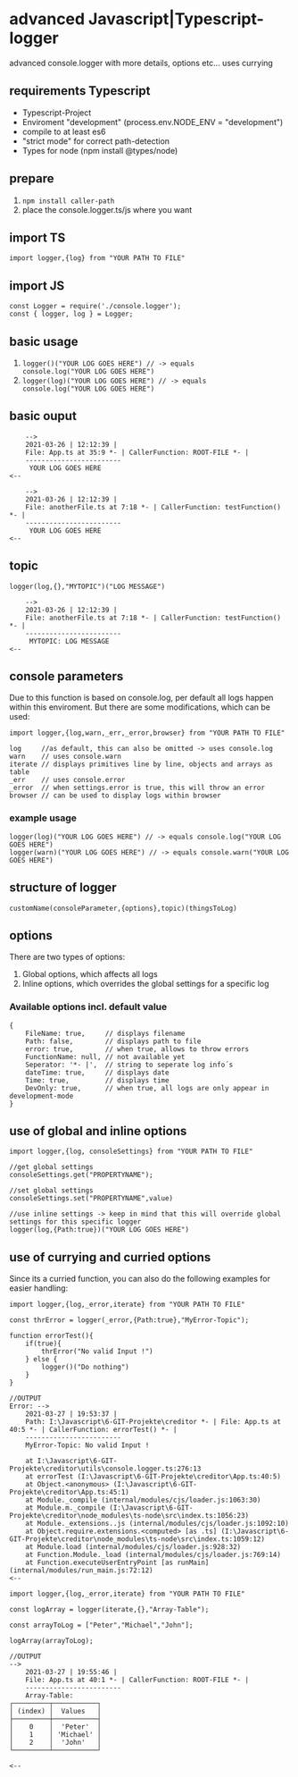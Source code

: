 # advanced Javascript|Typescript-logger
advanced console.logger with more details, options etc... uses currying

## requirements Typescript
- Typescript-Project
- Enviroment "development" (process.env.NODE_ENV = "development")
- compile to at least es6
- "strict mode" for correct path-detection
- Types for node (npm install @types/node)

## prepare
1. <code>npm install caller-path</code>
2. place the console.logger.ts/js where you want

## import TS
```
import logger,{log} from "YOUR PATH TO FILE"
```

## import JS
```
const Logger = require('./console.logger');
const { logger, log } = Logger;
```

## basic usage
1. <code>logger()("YOUR LOG GOES HERE")     // -> equals console.log("YOUR LOG GOES HERE")</code>
2. <code>logger(log)("YOUR LOG GOES HERE")  // -> equals console.log("YOUR LOG GOES HERE")</code>

## basic ouput
```
    -->
    2021-03-26 | 12:12:39 |
    File: App.ts at 35:9 *- | CallerFunction: ROOT-FILE *- |
    ------------------------
     YOUR LOG GOES HERE
<--
```
```
    -->
    2021-03-26 | 12:12:39 |
    File: anotherFile.ts at 7:18 *- | CallerFunction: testFunction() *- |
    ------------------------
     YOUR LOG GOES HERE
<--
```

## topic
<code>logger(log,{},"MYTOPIC")("LOG MESSAGE")</code>
```
    -->
    2021-03-26 | 12:12:39 |
    File: anotherFile.ts at 7:18 *- | CallerFunction: testFunction() *- |
    ------------------------
     MYTOPIC: LOG MESSAGE
<--
```

## console parameters
Due to this function is based on console.log, per default all logs happen within this enviroment.
But there are some modifications, which can be used:
```
import logger,{log,warn,_err,_error,browser} from "YOUR PATH TO FILE"
```
```
log     //as default, this can also be omitted -> uses console.log
warn    // uses console.warn
iterate // displays primitives line by line, objects and arrays as table
_err    // uses console.error
_error  // when settings.error is true, this will throw an error
browser // can be used to display logs within browser
```
### example usage
```
logger(log)("YOUR LOG GOES HERE") // -> equals console.log("YOUR LOG GOES HERE")
logger(warn)("YOUR LOG GOES HERE") // -> equals console.warn("YOUR LOG GOES HERE")
```
## structure of logger
<code>customName(consoleParameter,{options},topic)(thingsToLog)</code>

## options
There are two types of options:
1. Global options, which affects all logs
2. Inline options, which overrides the global settings for a specific log

### Available options incl. default value
```
{
    FileName: true,     // displays filename
    Path: false,        // displays path to file
    error: true,        // when true, allows to throw errors
    FunctionName: null, // not available yet
    Seperator: '*- |',  // string to seperate log info´s
    dateTime: true,     // displays date
    Time: true,         // displays time
    DevOnly: true,      // when true, all logs are only appear in development-mode
}
```

## use of global and inline options
```
import logger,{log, consoleSettings} from "YOUR PATH TO FILE"

//get global settings
consoleSettings.get("PROPERTYNAME");

//set global settings
consoleSettings.set("PROPERTYNAME",value)

//use inline settings -> keep in mind that this will override global settings for this specific logger
logger(log,{Path:true})("YOUR LOG GOES HERE")

```
## use of currying and curried options
Since its a curried function, you can also do the following examples for easier handling:
```
import logger,{log,_error,iterate} from "YOUR PATH TO FILE"

const thrError = logger(_error,{Path:true},"MyError-Topic");

function errorTest(){
    if(true){
        thrError("No valid Input !")
    } else {
        logger()("Do nothing")
    }
}

//OUTPUT
Error: -->
    2021-03-27 | 19:53:37 |
    Path: I:\Javascript\6-GIT-Projekte\creditor *- | File: App.ts at 40:5 *- | CallerFunction: errorTest() *- |
    ------------------------
    MyError-Topic: No valid Input !
    
    at I:\Javascript\6-GIT-Projekte\creditor\utils\console.logger.ts:276:13
    at errorTest (I:\Javascript\6-GIT-Projekte\creditor\App.ts:40:5)
    at Object.<anonymous> (I:\Javascript\6-GIT-Projekte\creditor\App.ts:45:1)
    at Module._compile (internal/modules/cjs/loader.js:1063:30)
    at Module.m._compile (I:\Javascript\6-GIT-Projekte\creditor\node_modules\ts-node\src\index.ts:1056:23)
    at Module._extensions..js (internal/modules/cjs/loader.js:1092:10)
    at Object.require.extensions.<computed> [as .ts] (I:\Javascript\6-GIT-Projekte\creditor\node_modules\ts-node\src\index.ts:1059:12)
    at Module.load (internal/modules/cjs/loader.js:928:32)
    at Function.Module._load (internal/modules/cjs/loader.js:769:14)
    at Function.executeUserEntryPoint [as runMain] (internal/modules/run_main.js:72:12)
<--

```

```
import logger,{log,_error,iterate} from "YOUR PATH TO FILE"

const logArray = logger(iterate,{},"Array-Table");

const arrayToLog = ["Peter","Michael","John"];

logArray(arrayToLog);

//OUTPUT
-->
    2021-03-27 | 19:55:46 |
    File: App.ts at 40:1 *- | CallerFunction: ROOT-FILE *- |
    ------------------------
    Array-Table:
┌─────────┬───────────┐
│ (index) │  Values   │
├─────────┼───────────┤
│    0    │  'Peter'  │
│    1    │ 'Michael' │
│    2    │  'John'   │
└─────────┴───────────┘

<--

```




